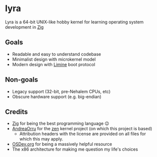 # lyra

Lyra is a 64-bit UNIX-like hobby kernel for learning operating system development in [Zig](https://ziglang.org/)

## Goals

- Readable and easy to understand codebase
- Minimalist design with microkernel model
- Modern design with [Limine](https://github.com/limine-bootloader/limine) boot protocol

## Non-goals

- Legacy support (32-bit, pre-Nehalem CPUs, etc)
- Obscure hardware support (e.g. big-endian)

## Credits

- [Zig](https://ziglang.org/) for being the best programming language 😉
- [AndreaOrru](https://github.com/AndreaOrru) for the [zen](https://github.com/AndreaOrru/zen/tree/reboot) kernel project (on which this project is based)
  - Attribution headers with the license are provided on all files for which this may apply.
- [OSDev.org](https://wiki.osdev.org/) for being a massively helpful resource
- The x86 architecture for making me question my life's choices
